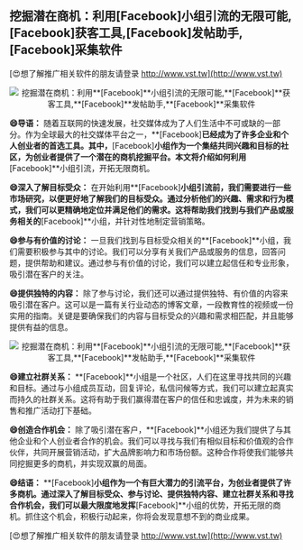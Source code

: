 ## **挖掘潜在商机：利用**[Facebook]**小组引流的无限可能,**[Facebook]**获客工具,**[Facebook]**发帖助手,**[Facebook]**采集软件**

[😍想了解推广相关软件的朋友请登录 http://www.vst.tw](http://www.vst.tw)

 <center><img src="https://vst.tw/MP4/tuiguang/png/1.png" alt="挖掘潜在商机：利用**[Facebook]**小组引流的无限可能,**[Facebook]**获客工具,**[Facebook]**发帖助手,**[Facebook]**采集软件"></center>

**😄导语：**
随着互联网的快速发展，社交媒体成为了人们生活中不可或缺的一部分。作为全球最大的社交媒体平台之一，**[Facebook]**已经成为了许多企业和个人创业者的首选工具。其中，**[Facebook]**小组作为一个集结共同兴趣和目标的社区，为创业者提供了一个潜在的商机挖掘平台。本文将介绍如何利用**[Facebook]**小组引流，开拓无限商机。

**😄深入了解目标受众：**
在开始利用**[Facebook]**小组引流前，我们需要进行一些市场研究，以便更好地了解我们的目标受众。通过分析他们的兴趣、需求和行为模式，我们可以更精确地定位并满足他们的需求。这将帮助我们找到与我们产品或服务相关的**[Facebook]**小组，并针对性地制定营销策略。

**😄参与有价值的讨论：**
一旦我们找到与目标受众相关的**[Facebook]**小组，我们需要积极参与其中的讨论。我们可以分享有关我们产品或服务的信息，回答问题，提供帮助和建议。通过参与有价值的讨论，我们可以建立起信任和专业形象，吸引潜在客户的关注。

**😄提供独特的内容：**
除了参与讨论，我们还可以通过提供独特、有价值的内容来吸引潜在客户。这可以是一篇有关行业动态的博客文章，一段教育性的视频或一份实用的指南。关键是要确保我们的内容与目标受众的兴趣和需求相匹配，并且能够提供有益的信息。

 <center><img src="https://vst.tw/MP4/tuiguang/png/4.png" alt="挖掘潜在商机：利用**[Facebook]**小组引流的无限可能,**[Facebook]**获客工具,**[Facebook]**发帖助手,**[Facebook]**采集软件"></center>

**😄建立社群关系：**
**[Facebook]**小组是一个社区，人们在这里寻找共同的兴趣和目标。通过与小组成员互动，回复评论，私信问候等方式，我们可以建立起真实而持久的社群关系。这将有助于我们赢得潜在客户的信任和忠诚度，并为未来的销售和推广活动打下基础。

**😄创造合作机会：**
除了吸引潜在客户，**[Facebook]**小组还为我们提供了与其他企业和个人创业者合作的机会。我们可以寻找与我们有相似目标和价值观的合作伙伴，共同开展营销活动，扩大品牌影响力和市场份额。这种合作将使我们能够共同挖掘更多的商机，并实现双赢的局面。

**😄结语：**
**[Facebook]**小组作为一个有巨大潜力的引流平台，为创业者提供了许多商机。通过深入了解目标受众、参与讨论、提供独特内容、建立社群关系和寻找合作机会，我们可以最大限度地发挥**[Facebook]**小组的优势，开拓无限的商机。抓住这个机会，积极行动起来，你将会发现意想不到的商业成果。

[😍想了解推广相关软件的朋友请登录 http://www.vst.tw](http://www.vst.tw)



